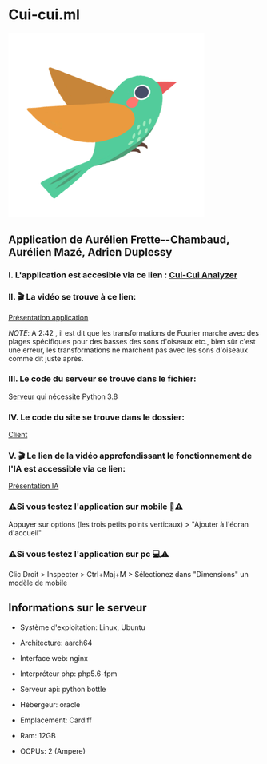 # Cui-cui.ml


![alt text](https://github.com/Panda-Dreamer/ES-Cui-cui.ml/blob/main/client/resources/logo.svg)



## Application de Aurélien Frette--Chambaud, Aurélien Mazé, Adrien Duplessy

### I. L'application est accesible via ce lien : [Cui-Cui Analyzer](https://cui-cui.ml)


### II. 🎬 La vidéo se trouve à ce lien: 
[Présentation application](https://youtu.be/SdGn9vRxyjI)
[^note]:
  *NOTE*: A 2:42 , il est dit que les transformations de Fourier marche avec des plages spécifiques pour des basses des sons d'oiseaux etc., bien sûr c'est une erreur, les transformations ne marchent pas avec les sons d'oiseaux comme dit juste après.


### III. Le code du serveur se trouve dans le fichier: 
[Serveur](https://github.com/Panda-Dreamer/ES-Cui-cui.ml/tree/main/server) qui nécessite Python 3.8 


### IV. Le code du site se trouve dans le dossier: 
[Client](https://github.com/Panda-Dreamer/ES-Cui-cui.ml/tree/main/client)


### V. 🎬 Le lien de la vidéo approfondissant le fonctionnement de l'IA est accessible via ce lien:
[Présentation IA](https://youtu.be/V0IeZ-uRZok)




### ⚠️**Si vous testez l'application sur mobile 📱**⚠️

Appuyer sur options (les trois petits points verticaux) > "Ajouter à l'écran d'accueil"



### ⚠️**Si vous testez l'application sur pc 💻**⚠️

Clic Droit > Inspecter > Ctrl+Maj+M  > Sélectionez dans "Dimensions" un modèle de mobile



## Informations sur le serveur
- Système d'exploitation: Linux, Ubuntu
- Architecture: aarch64

- Interface web: nginx
- Interpréteur php: php5.6-fpm
- Serveur api: python bottle

- Hébergeur: oracle
- Emplacement: Cardiff
- Ram: 12GB
- OCPUs: 2 (Ampere)
